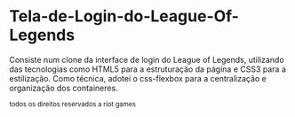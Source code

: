 # Tela-de-Login-do-League-Of-Legends
<p>Consiste num clone da interface de login do League of Legends, utilizando das tecnologias como HTML5 para a estruturação da página e CSS3 para a estilização.
Como técnica, adotei o css-flexbox para a centralização e organização dos containeres.
</p>
<small>todos os direitos reservados a riot games</small>

